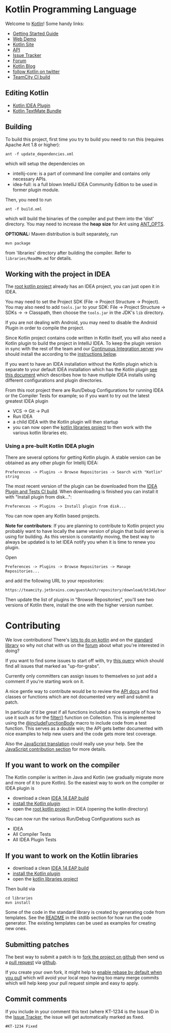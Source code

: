 # Kotlin Programming Language

Welcome to [Kotlin](http://kotlinlang.org/)! Some handy links:

 * [Getting Started Guide](http://kotlinlang.org/docs/tutorials/getting-started.html)
 * [Web Demo](http://kotlin-demo.jetbrains.com/)
 * [Kotlin Site](http://jetbrains.github.com/kotlin/)
 * [API](http://jetbrains.github.com/kotlin/versions/snapshot/apidocs/index.html)
 * [Issue Tracker](http://youtrack.jetbrains.com/issues/KT)
 * [Forum](http://devnet.jetbrains.net/community/kotlin?view=discussions)
 * [Kotlin Blog](http://blog.jetbrains.com/kotlin/)
 * [follow Kotlin on twitter](http://twitter.com/#!/project_kotlin)
 * [TeamCity CI build](https://teamcity.jetbrains.com/project.html?tab=projectOverview&projectId=Kotlin)

## Editing Kotlin

 * [Kotlin IDEA Plugin](http://hadihariri.com/2012/02/17/the-kotlin-journey-part-i-getting-things-set-up/)
 * [Kotlin TextMate Bundle](https://github.com/k33g/kotlin-textmate-bundle#readme)

## Building

To build this project, first time you try to build you need to run this (requires Apache Ant 1.8 or higher):

    ant -f update_dependencies.xml

which will setup the dependencies on

* intellij-core: is a part of command line compiler and contains only necessary APIs.
* idea-full: is a full blown IntelliJ IDEA Community Edition to be used in former plugin module.

Then, you need to run

    ant -f build.xml
    
which will build the binaries of the compiler and put them into the 'dist' directory. You may need to increase the **heap size** for Ant using
[ANT_OPTS](http://www.liferay.com/community/wiki/-/wiki/Main/Ant+opts).

**OPTIONAL:** Maven distribution is built separately, run

    mvn package

from 'libraries' directory after building the compiler. Refer to `libraries/ReadMe.md` for details.

## Working with the project in IDEA

The [root kotlin project](https://github.com/JetBrains/kotlin) already has an IDEA project, you can just open it in IDEA.

You may need to set the Project SDK (File -> Project Structure -> Project).
You may also need to add `tools.jar` to your SDK: File -> Project Structure -> SDKs -> <Your JDK> -> Classpath,
then choose the `tools.jar` in the JDK's `lib` directory.

If you are not dealing with Android, you may need to disable the Android Plugin in order to compile the project.

Since Kotlin project contains code written in Kotlin itself, you will also need a Kotlin plugin to build the project in IntelliJ IDEA.
To keep the plugin version in sync with the rest of the team and our [Continuous Integration server](http://teamcity.jetbrains.com/project.html?projectId=Kotlin&tab=projectOverview)
you should install the according to the [instructions below](#plugin-for-contributors).

If you want to have an IDEA installation without the Kotlin plugin which is separate to your default IDEA installation which has the Kotlin
plugin [see this document](http://devnet.jetbrains.net/docs/DOC-181) which describes how to have mutliple IDEA installs using different configurations and plugin directories.

From this root project there are Run/Debug Configurations for running IDEA or the Compiler Tests for example; so if you want to try out the latest greatest IDEA plugin

* VCS -> Git -> Pull
* Run IDEA
* a child IDEA with the Kotlin plugin will then startup
* you can now open the [kotlin libraries project](https://github.com/JetBrains/kotlin/tree/master/libraries) to then work with the various kotlin libraries etc.

### <a name="pre-built-plugin"></a>Using a pre-built Kotlin IDEA plugin

There are several options for getting Kotlin plugin. A stable version can be obtained as any other plugin for Intellij IDEA:

    Preferences -> Plugins -> Browse Repositories -> Search with "Kotlin" string

The most recent version of the plugin can be downloaded from the
[IDEA Plugin and Tests CI build](https://teamcity.jetbrains.com/project.html?projectId=project67&tab=projectOverview). When downloading is
finished you can install it with "Install plugin from disk...":

    Preferences -> Plugins -> Install plugin from disk...

You can now open any Kotlin based projects.

<a name="plugin-for-contributors"></a>
**Note for contributors**: If you are planning to contribute to Kotlin project you probably want to have locally the same version of plugin that build server is using for building.
As this version is constantly moving, the best way to always be updated is to let IDEA notify you when it is time to renew you plugin.

Open 

    Preferences -> Plugins -> Browse Repositories -> Manage Repositories...

and add the following URL to your repositories:

    https://teamcity.jetbrains.com/guestAuth/repository/download/bt345/bootstrap.tcbuildtag/updatePlugins.xml

Then update the list of plugins in "Browse Repositories", you'll see two versions of Kotlin there, install the one with the higher version number.

# Contributing

We love contributions! There's [lots to do on kotlin](http://youtrack.jetbrains.com/issues/KT) and on the [standard library](http://youtrack.jetbrains.com/issues/KT?q=%23%7BStandard+Library%7D+-Resolved) so why not chat with us on the [forum](http://devnet.jetbrains.net/community/kotlin?view=discussions) about what you're interested in doing?

If you want to find some issues to start off with, try [this query](http://youtrack.jetbrains.com/issues?q=tag%3A+%7BUp+For+Grabs%7D) which should find all issues that marked as "up-for-grabs".

Currently only committers can assign issues to themselves so just add a comment if you're starting work on it.

A nice gentle way to contribute would be to review the [API docs](http://jetbrains.github.com/kotlin/versions/snapshot/apidocs/index.html) and find classes or functions which are not documented very well and submit a patch.

In particular it'd be great if all functions included a nice example of how to use it such as for the <a href="http://jetbrains.github.com/kotlin/versions/snapshot/apidocs/kotlin/java/util/Collection-extensions.html#filter(kotlin.Function1)">filter()</a> function on Collection. This is implemented using the <a href="https://github.com/JetBrains/kotlin/blob/master/libraries/stdlib/src/kotlin/IterablesLazy.kt#L17">@includeFunctionBody</a> macro to include code from a test function. This serves as a double win; the API gets better documented with nice examples to help new users and the code gets more test coverage.

Also the [JavaScript translation](https://github.com/JetBrains/kotlin/blob/master/js/ReadMe.md) could really use your help. See the [JavaScript contribution section](https://github.com/JetBrains/kotlin/blob/master/js/ReadMe.md) for more details.


## If you want to work on the compiler

The Kotlin compiler is written in Java and Kotlin (we gradually migrate more and more of it to pure Kotlin). So the easiest way to work on the compiler or IDEA plugin is

* download a clean [IDEA 14 EAP build](http://confluence.jetbrains.com/display/IDEADEV/IDEA+14+EAP)
* [install the Kotlin plugin](#pre-built-plugin)
* open the [root kotlin project](https://github.com/JetBrains/kotlin) in IDEA (opening the kotlin directory)

You can now run the various Run/Debug Configurations such as

* IDEA
* All Compiler Tests
* All IDEA Plugin Tests


## If you want to work on the Kotlin libraries

* download a clean [IDEA 14 EAP build](http://confluence.jetbrains.com/display/IDEADEV/IDEA+14+EAP)
* [install the Kotlin plugin](#pre-built-plugin)
* open the [kotlin libraries project](https://github.com/JetBrains/kotlin/tree/master/libraries)

Then build via

    cd libraries
    mvn install

Some of the code in the standard library is created by generating code from templates. See the [README](https://github.com/JetBrains/kotlin/blob/master/libraries/stdlib/ReadMe.md) in the stdlib section for how run the code generator. The existing templates can be used as examples for creating new ones.

## Submitting patches

The best way to submit a patch is to [fork the project on github](http://help.github.com/fork-a-repo/) then send us a
[pull request](http://help.github.com/send-pull-requests/) via [github](http://github.com).

If you create your own fork, it might help to [enable rebase by default when you pull](http://d.strelau.net/post/47338904/git-pull-rebase-by-default)
which will avoid your local repo having too many merge commits which will help keep your pull request simple and easy to apply.

## Commit comments

If you include in your comment this text (where KT-1234 is the Issue ID in the [Issue Tracker](http://youtrack.jetbrains.com/issues/KT), the issue will get automatically marked as fixed.

    #KT-1234 Fixed
